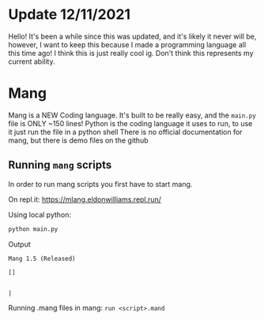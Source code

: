 # Update 12/11/2021

Hello! It's been a while since this was updated, and it's likely it never will be, however, I want to keep this because I made a programming language all this time ago!
I think this is just really cool ig. Don't think this represents my current ability.

# Mang

Mang is a NEW Coding language.
It's built to be really easy, and the `main.py` file is ONLY ~150 lines!
Python is the coding language it uses to run, to use it just run the file in a python shell
There is no official documentation for mang, but there is demo files on the github

## Running `mang` scripts

In order to run mang scripts you first have to start mang.

On repl.it: https://mlang.eldonwilliams.repl.run/

Using local python:
```bash
python main.py
```

Output
```
Mang 1.5 (Released)

[]


|
```

Running .mang files in mang:
`run <script>.mand`
